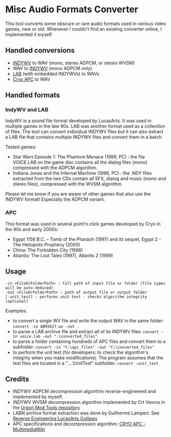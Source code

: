 # Misc Audio Formats Converter

This tool converts some obscure or rare audio formats used in various video games, new or old. Whenever I couldn't find an existing converter online, I implemented it myself.

## Handled conversions
- [INDYWV](#indywv-and-lab) to WAV (mono, stereo ADPCM, or stereo WVSM)
- WAV to [INDYWV](#indywv-and-lab) (mono ADPCM only)
- [LAB](#indywv-and-lab) (with embedded INDYWVs) to WAVs
- [Cryo APC](#apc) to WAV


## Handled formats

### IndyWV and LAB

IndyWV is a sound file format developed by LucasArts. It was used in multiple games in the late 90s.
LAB was another format used as a collection of files. The tool can convert individual INDYWV files but it can also extract a LAB file that contains multiple INDYWV files and convert them in a batch.

Tested games:
- Star Wars Episode 1: The Phantom Menace (1999, PC) : the file VOICE.LAB on the game disc contains all the dialog files (mono) compressed with the ADPCM algorithm.
- Indiana Jones and the Infernal Machine (1999, PC) : the .NDY files extracted from the two CDs contain all SFX, dialog and music (mono and stereo files), compressed with the WVSM algorithm.

Please let me know if you are aware of other games that also use the INDYWV format! Especially the ADPCM variant.

### APC

This format was used in several point'n click games developed by Cryo in the 90s and early 2000s:
- Egypt 1156 B.C. – Tomb of the Pharaoh (1997) and its sequel, Egypt 2 - The Heliopolis Prophecy (2000)
- China: The Forbidden City (1998)
- Atlantis: The Lost Tales (1997), Atlantis 2 (1999)

## Usage
```
-in <FileOrFolderPath> : full path of input file or folder (file types will be auto-deduced)
-out <FileOrFolderPath> : path of output file or output folder
[-unit_test] : performs unit test - checks algorithm integrity (optional)
```

Examples:
- to convert a single WV file and write the output WAV in the same folder:  `convert -in ABM3627.wv -out .`
- to parse a LAB archive file and extract all of its INDYWV files: `convert -in voice.lab -out ".\converted_files" `
- to parse a folder containing hundreds of APC files and convert them to a subfolder: ` convert -in "C:\apc_files" -out "C:\converted_files" `
- to perform the unit test (for developers: to check the algorithm's integrity when you make modifications). The program assumes that the test files are located in a "..\..\UnitTest" subfolder: ` convert -unit_test `


## Credits
- INDYWV ADPCM decompression algorithm reverse-engineered and implemented by myself.
- INDYWV WVSM decompression algorithm implemented by Crt Vavros in the [Urgon Mod Tools repository](https://github.com/smlu/Urgon)
- LABN archive format extraction was done by Guilherme Lampert. See [Reverse Engineering LucasArts Outlaws](https://github.com/glampert/reverse-engineering-outlaws)
- APC specifications and decompression algorithm: [CRYO APC - MultimediaWiki](https://wiki.multimedia.cx/index.php/CRYO_APC)
